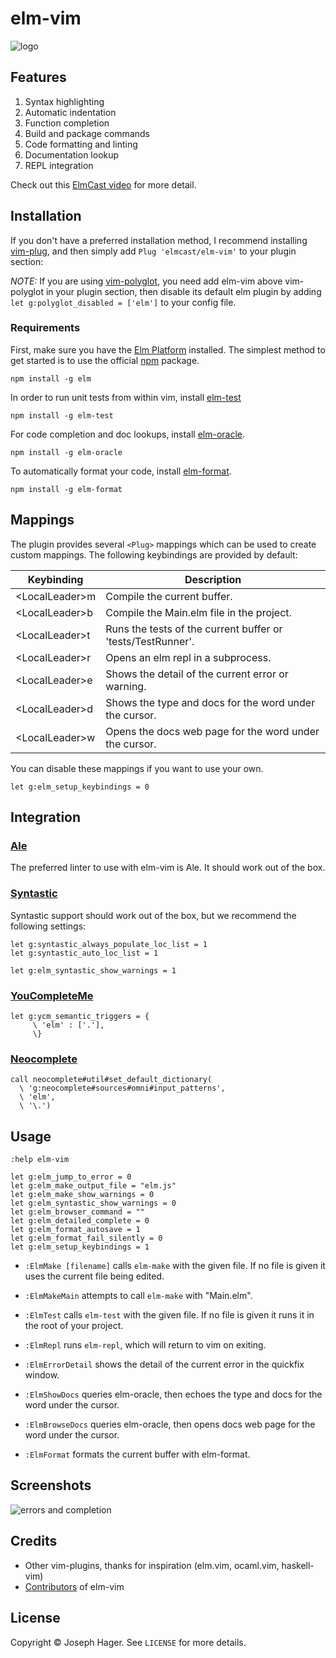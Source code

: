 # elm-vim

![logo](https://raw.github.com/elmcast/elm-vim/master/screenshots/logo.png)

## Features

1. Syntax highlighting
1. Automatic indentation
1. Function completion
1. Build and package commands
1. Code formatting and linting
1. Documentation lookup
1. REPL integration

Check out this [ElmCast video](https://vimeo.com/132107269) for more detail.

## Installation

If you don't have a preferred installation method, I recommend installing [vim-plug](https://github.com/junegunn/vim-plug), and then simply add `Plug 'elmcast/elm-vim'` to your plugin section:

*NOTE:* If you are using [vim-polyglot](https://github.com/sheerun/vim-polyglot), you need add elm-vim above vim-polyglot in your plugin section, then disable its default elm plugin by adding `let g:polyglot_disabled = ['elm']` to your config file.

### Requirements

First, make sure you have the [Elm Platform](http://elm-lang.org/install) installed. The simplest method to get started is to use the official [npm](https://www.npmjs.com/package/elm) package.

```
npm install -g elm
```

In order to run unit tests from within vim, install [elm-test](https://github.com/rtfeldman/node-elm-test)

```
npm install -g elm-test
```

For code completion and doc lookups, install [elm-oracle](https://github.com/elmcast/elm-oracle).

```
npm install -g elm-oracle
```

To automatically format your code, install [elm-format](https://github.com/avh4/elm-format).

```
npm install -g elm-format
```

## Mappings

The plugin provides several `<Plug>` mappings which can be used to create custom
mappings. The following keybindings are provided by default:

| Keybinding             | Description                                                         |
| ---------------------- | ------------------------------------------------------------------- |
| \<LocalLeader>m              | Compile the current buffer.                                        |
| \<LocalLeader>b              | Compile the Main.elm file in the project.                          |
| \<LocalLeader>t              | Runs the tests of the current buffer or 'tests/TestRunner'.                              |
| \<LocalLeader>r              | Opens an elm repl in a subprocess.                                 |
| \<LocalLeader>e              | Shows the detail of the current error or warning.                  |
| \<LocalLeader>d              | Shows the type and docs for the word under the cursor.             |
| \<LocalLeader>w              | Opens the docs web page for the word under the cursor.             |

You can disable these mappings if you want to use your own.

```vim
let g:elm_setup_keybindings = 0
```

## Integration

### [Ale](https://github.com/w0rp/ale)

The preferred linter to use with elm-vim is Ale. It should work out of the box.

### [Syntastic](https://github.com/scrooloose/syntastic)

Syntastic support should work out of the box, but we recommend the following settings:

```vim
let g:syntastic_always_populate_loc_list = 1
let g:syntastic_auto_loc_list = 1

let g:elm_syntastic_show_warnings = 1
```

### [YouCompleteMe](https://github.com/Valloric/YouCompleteMe)

```vim
let g:ycm_semantic_triggers = {
     \ 'elm' : ['.'],
     \}
```

### [Neocomplete](https://github.com/Shougo/neocomplete.vim)

```vim
call neocomplete#util#set_default_dictionary(
  \ 'g:neocomplete#sources#omni#input_patterns',
  \ 'elm',
  \ '\.')
```

## Usage

```vim
:help elm-vim
```

```vim
let g:elm_jump_to_error = 0
let g:elm_make_output_file = "elm.js"
let g:elm_make_show_warnings = 0
let g:elm_syntastic_show_warnings = 0
let g:elm_browser_command = ""
let g:elm_detailed_complete = 0
let g:elm_format_autosave = 1
let g:elm_format_fail_silently = 0
let g:elm_setup_keybindings = 1
```

* `:ElmMake [filename]` calls `elm-make` with the given file. If no file is given it uses the current file being edited.

* `:ElmMakeMain` attempts to call `elm-make` with "Main.elm".

* `:ElmTest` calls `elm-test` with the given file. If no file is given it runs it in the root of your project. 

* `:ElmRepl` runs `elm-repl`, which will return to vim on exiting.

* `:ElmErrorDetail` shows the detail of the current error in the quickfix window.

* `:ElmShowDocs` queries elm-oracle, then echoes the type and docs for the word under the cursor.

* `:ElmBrowseDocs` queries elm-oracle, then opens docs web page for the word under the cursor.

* `:ElmFormat` formats the current buffer with elm-format.

## Screenshots

![errors and completion](https://raw.github.com/elmcast/elm-vim/master/screenshots/syntax_highlighting.png)

## Credits

* Other vim-plugins, thanks for inspiration (elm.vim, ocaml.vim, haskell-vim)
* [Contributors](https://github.com/elmcast/elm-vim/graphs/contributors) of elm-vim

## License

Copyright © Joseph Hager. See `LICENSE` for more details.
